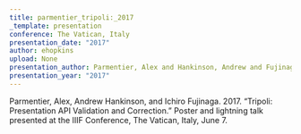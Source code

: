 ```yaml
---
title: parmentier_tripoli:_2017
_template: presentation
conference: The Vatican, Italy
presentation_date: "2017"
author: ehopkins
upload: None
presentation_author: Parmentier, Alex and Hankinson, Andrew and Fujinaga, Ichiro
presentation_year: "2017"
---
```

Parmentier, Alex, Andrew Hankinson, and Ichiro Fujinaga. 2017. “Tripoli: Presentation API Validation and Correction.” Poster and lightning talk presented at the IIIF Conference, The Vatican, Italy, June 7.